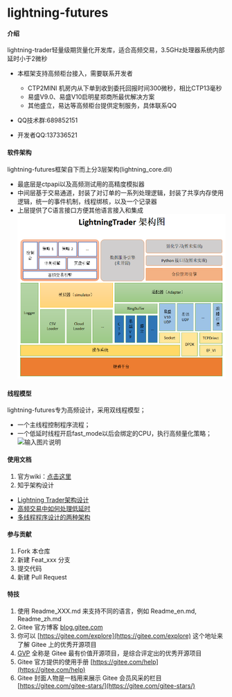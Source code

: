 # lightning-futures

#### 介绍
lightning-trader轻量级期货量化开发库，适合高频交易，3.5GHz处理器系统内部延时小于2微秒

- 本框架支持高频柜台接入，需要联系开发者
    - CTP2MINI 机房内从下单到收到委托回报时间300微秒，相比CTP13毫秒
    - 易盛V9.0、易盛V10启明星郑商所最优解决方案
    - 其他盛立，易达等高频柜台提供定制服务，具体联系QQ

- QQ技术群:689852151 
- 开发者QQ:137336521


#### 软件架构

lightning-futures框架自下而上分3层架构(lightning_core.dll)

- 最底层是ctpapi以及高频测试用的高精度模拟器
- 中间层基于交易通道，封装了对订单的一系列处理逻辑，封装了共享内存使用逻辑，统一的事件机制，线程绑核，以及一个记录器
- 上层提供了C语言接口方便其他语言接入和集成
![输入图片说明](doc/images/%E6%9E%B6%E6%9E%84%E5%9B%BE.png)

#### 线程模型

lightning-futures专为高频设计，采用双线程模型；

- 一个主线程控制程序流程；
- 一个低延时线程开启fast_mode以后会绑定的CPU，执行高频量化策略；
![输入图片说明](doc/images/%E7%BA%BF%E7%A8%8B%E6%A8%A1%E5%9E%8B.png)

#### 使用文档


1. 官方wiki：[点击这里](https://gitee.com/lightning-trader/lightning-futures/wikis)
2. 知乎架构设计

    
- [Lightning Trader架构设计](https://zhuanlan.zhihu.com/p/622262304)
- [高频交易中如何处理低延时](https://zhuanlan.zhihu.com/p/622293141)
- [多线程程序设计的两种架构](https://zhuanlan.zhihu.com/p/622423099)


#### 参与贡献

1.  Fork 本仓库
2.  新建 Feat_xxx 分支
3.  提交代码
4.  新建 Pull Request


#### 特技

1.  使用 Readme\_XXX.md 来支持不同的语言，例如 Readme\_en.md, Readme\_zh.md
2.  Gitee 官方博客 [blog.gitee.com](https://blog.gitee.com)
3.  你可以 [https://gitee.com/explore](https://gitee.com/explore) 这个地址来了解 Gitee 上的优秀开源项目
4.  [GVP](https://gitee.com/gvp) 全称是 Gitee 最有价值开源项目，是综合评定出的优秀开源项目
5.  Gitee 官方提供的使用手册 [https://gitee.com/help](https://gitee.com/help)
6.  Gitee 封面人物是一档用来展示 Gitee 会员风采的栏目 [https://gitee.com/gitee-stars/](https://gitee.com/gitee-stars/)
